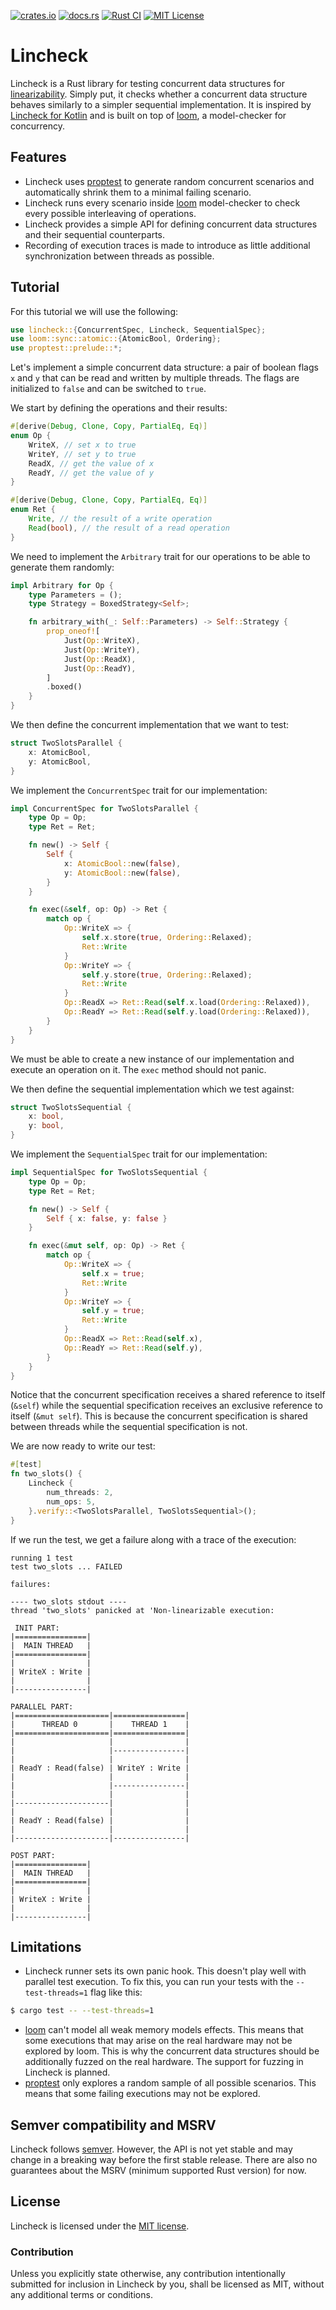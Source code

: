 [![crates.io](https://img.shields.io/crates/v/lincheck?logo=rust)](https://crates.io/crates/lincheck)
[![docs.rs](https://img.shields.io/docsrs/lincheck/latest)](https://docs.rs/lincheck/)
[![Rust CI](https://img.shields.io/github/actions/workflow/status/smntin/lincheck/general.yml?logo=github&label=CI)](https://github.com/SmnTin/lincheck/actions/workflows/general.yml)
[![MIT License](https://img.shields.io/badge/license-MIT-informational)](LICENSE)

# Lincheck

Lincheck is a Rust library for testing concurrent data structures for [linearizability](https://en.wikipedia.org/wiki/Linearizability). Simply put, it checks whether a concurrent data structure behaves similarly to a simpler sequential implementation. It is inspired by [Lincheck for Kotlin](https://github.com/JetBrains/lincheck) and is built on top of [loom](https://github.com/tokio-rs/loom), a model-checker for concurrency.

## Features

- Lincheck uses [proptest](https://docs.rs/proptest/latest/proptest/) to generate random concurrent scenarios and automatically shrink them to a minimal failing scenario.
- Lincheck runs every scenario inside [loom](https://github.com/tokio-rs/loom) model-checker to check every possible interleaving of operations.
- Lincheck provides a simple API for defining concurrent data structures and their sequential counterparts.
- Recording of execution traces is made to introduce as little additional synchronization between threads as possible.

## Tutorial

For this tutorial we will use the following:
```rust
use lincheck::{ConcurrentSpec, Lincheck, SequentialSpec};
use loom::sync::atomic::{AtomicBool, Ordering};
use proptest::prelude::*;
```

Let's implement a simple concurrent data structure: a pair of boolean flags `x` and `y` that can be read and written by multiple threads. The flags are initialized to `false` and can be switched to `true`.

We start by defining the operations and their results:
```rust
#[derive(Debug, Clone, Copy, PartialEq, Eq)]
enum Op {
    WriteX, // set x to true
    WriteY, // set y to true
    ReadX, // get the value of x
    ReadY, // get the value of y
}

#[derive(Debug, Clone, Copy, PartialEq, Eq)]
enum Ret {
    Write, // the result of a write operation
    Read(bool), // the result of a read operation
}
```

We need to implement the `Arbitrary` trait for our operations to be able to generate them randomly:
```rust
impl Arbitrary for Op {
    type Parameters = ();
    type Strategy = BoxedStrategy<Self>;

    fn arbitrary_with(_: Self::Parameters) -> Self::Strategy {
        prop_oneof![
            Just(Op::WriteX),
            Just(Op::WriteY),
            Just(Op::ReadX),
            Just(Op::ReadY),
        ]
        .boxed()
    }
}
```

We then define the concurrent implementation that we want to test:
```rust
struct TwoSlotsParallel {
    x: AtomicBool,
    y: AtomicBool,
}
```

We implement the `ConcurrentSpec` trait for our implementation:
```rust
impl ConcurrentSpec for TwoSlotsParallel {
    type Op = Op;
    type Ret = Ret;

    fn new() -> Self {
        Self {
            x: AtomicBool::new(false),
            y: AtomicBool::new(false),
        }
    }

    fn exec(&self, op: Op) -> Ret {
        match op {
            Op::WriteX => {
                self.x.store(true, Ordering::Relaxed);
                Ret::Write
            }
            Op::WriteY => {
                self.y.store(true, Ordering::Relaxed);
                Ret::Write
            }
            Op::ReadX => Ret::Read(self.x.load(Ordering::Relaxed)),
            Op::ReadY => Ret::Read(self.y.load(Ordering::Relaxed)),
        }
    }
}
```
We must be able to create a new instance of our implementation and execute an operation on it. The `exec` method should not panic.

We then define the sequential implementation which we test against:
```rust
struct TwoSlotsSequential {
    x: bool,
    y: bool,
}
```

We implement the `SequentialSpec` trait for our implementation:
```rust
impl SequentialSpec for TwoSlotsSequential {
    type Op = Op;
    type Ret = Ret;

    fn new() -> Self {
        Self { x: false, y: false }
    }

    fn exec(&mut self, op: Op) -> Ret {
        match op {
            Op::WriteX => {
                self.x = true;
                Ret::Write
            }
            Op::WriteY => {
                self.y = true;
                Ret::Write
            }
            Op::ReadX => Ret::Read(self.x),
            Op::ReadY => Ret::Read(self.y),
        }
    }
}
```

Notice that the concurrent specification receives a shared reference to itself (`&self`) while the sequential specification receives an exclusive reference to itself (`&mut self`). This is because the concurrent specification is shared between threads while the sequential specification is not.

We are now ready to write our test:
```rust
#[test]
fn two_slots() {
    Lincheck {
        num_threads: 2,
        num_ops: 5,
    }.verify::<TwoSlotsParallel, TwoSlotsSequential>();
}
```

If we run the test, we get a failure along with a trace of the execution:
```
running 1 test
test two_slots ... FAILED

failures:

---- two_slots stdout ----
thread 'two_slots' panicked at 'Non-linearizable execution: 

 INIT PART:
|================|
|  MAIN THREAD   |
|================|
|                |
| WriteX : Write |
|                |
|----------------|

PARALLEL PART:
|=====================|================|
|      THREAD 0       |    THREAD 1    |
|=====================|================|
|                     |                |
|                     |----------------|
|                     |                |
| ReadY : Read(false) | WriteY : Write |
|                     |                |
|                     |----------------|
|                     |                |
|---------------------|                |
|                     |                |
| ReadY : Read(false) |                |
|                     |                |
|---------------------|----------------|

POST PART:
|================|
|  MAIN THREAD   |
|================|
|                |
| WriteX : Write |
|                |
|----------------|
```

## Limitations

- Lincheck runner sets its own panic hook. This doesn't play well with parallel test execution. To fix this, you can run your tests with the `--test-threads=1` flag like this:
```bash
$ cargo test -- --test-threads=1
```
- [loom](https://github.com/tokio-rs/loom) can't model all weak memory models effects. This means that some executions that may arise on the real hardware may not be explored by loom. This is why the concurrent data structures should be additionally fuzzed on the real hardware. The support for fuzzing in Lincheck is planned.
- [proptest](https://docs.rs/proptest/latest/proptest/) only explores a random sample of all possible scenarios. This means that some failing executions may not be explored.

## Semver compatibility and MSRV

Lincheck follows [semver](https://semver.org/). However, the API is not yet stable and may change in a breaking way before the first stable release. There are also no guarantees about the MSRV (minimum supported Rust version) for now.

## License

Lincheck is licensed under the [MIT license](LICENSE).

### Contribution

Unless you explicitly state otherwise, any contribution intentionally submitted for inclusion in Lincheck by you, shall be licensed as MIT, without any additional terms or conditions.